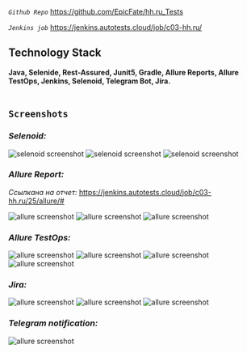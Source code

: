 _`Github Repo`_
https://github.com/EpicFate/hh.ru_Tests

_`Jenkins job`_
https://jenkins.autotests.cloud/job/c03-hh.ru/

## Technology Stack
**Java, Selenide, Rest-Assured, Junit5, Gradle, Allure Reports, Allure TestOps, Jenkins, Selenoid, Telegram Bot, Jira.**
<br><br>

## `Screenshots`


### *Selenoid:*
![selenoid screenshot](src/test/resources/images/selenoid.png)
![selenoid screenshot](src/test/resources/images/selenoid1.png)
![selenoid screenshot](src/test/resources/images/selenoid.gif)

### *Allure Report:*

_Ссылкана на отчет:_ https://jenkins.autotests.cloud/job/c03-hh.ru/25/allure/#

![allure screenshot](src/test/resources/images/allure_1.png)
![allure screenshot](src/test/resources/images/allure_2.png)
![allure screenshot](src/test/resources/images/allure_3.png)

### *Allure TestOps:*
![allure screenshot](src/test/resources/images/allure_testops_1.png)
![allure screenshot](src/test/resources/images/allure_testops_2.png)
![allure screenshot](src/test/resources/images/allure_testops_3.png)
![allure screenshot](src/test/resources/images/allure_testops_4.png)

### *Jira:*
![allure screenshot](src/test/resources/images/jira_1.png)
![allure screenshot](src/test/resources/images/jira_2.png)
![allure screenshot](src/test/resources/images/error.png)

### *Telegram notification:*
![allure screenshot](src/test/resources/images/telegram.png)
